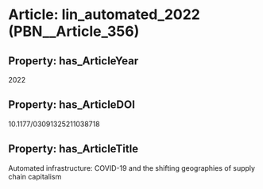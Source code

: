 # Article: __lin_automated_2022__ (PBN__Article_356)

## Property: has_ArticleYear

2022

## Property: has_ArticleDOI

10.1177/03091325211038718

## Property: has_ArticleTitle

Automated infrastructure: COVID-19 and the shifting geographies of supply chain capitalism

